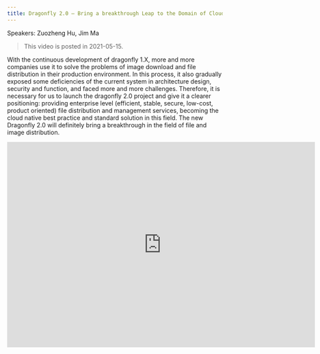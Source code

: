 ```yaml
---
title: Dragonfly 2.0 — Bring a breakthrough Leap to the Domain of Cloud Native File and Image Distribution
---
```


Speakers: Zuozheng Hu, Jim Ma

> This video is posted in 2021-05-15.

With the continuous development of dragonfly 1.X,
more and more companies use it to solve the problems of image download and file distribution in their production environment.
In this process, it also gradually exposed some deficiencies of the current system in architecture design,
security and function, and faced more and more challenges.
Therefore, it is necessary for us to launch the dragonfly 2.0 project and give it a clearer positioning:
providing enterprise level (efficient, stable, secure, low-cost, product oriented)
file distribution and management services, becoming the cloud native best practice and standard solution in this field.
The new Dragonfly 2.0 will definitely bring a breakthrough in the field of file and image distribution.

<!-- markdownlint-disable -->

<iframe width="720" height="480" src="https://www.youtube.com/embed/YJUZKUtqSFg" title="YouTube video player" frameborder="0" allow="accelerometer; autoplay; clipboard-write; encrypted-media; gyroscope; picture-in-picture" allowfullscreen> </iframe>

<!-- markdownlint-restore -->
